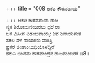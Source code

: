 +++
title = "008 ಅಕಟ ಕೌರವರಾಯ"

+++
ಅಕಟ ಕೌರವರಾಯ ರಾಜ  
ನ್ಯಕ ಶಿರೋಮಣಿಯಿರಲು ಧರೆ ರಾ  
ಜಕ ವಿಹೀನ ವಿಡಂಬವಾಯ್ತೇ ಶಿವ ಶಿವಾಯೆನುತ  
ಸಕಲ ದಳ ನಾಯಕರು ಮಂತ್ರಿ  
ಪ್ರಕರ ಚಿಂತಾಂಬುಧಿಯೊಳದ್ದಿರೆ  
ಶಕುನಿ ಬಂದನು ಕೌರವೇಂದ್ರನ ರಾಜಮಂದಿರಕೆ    ॥8॥